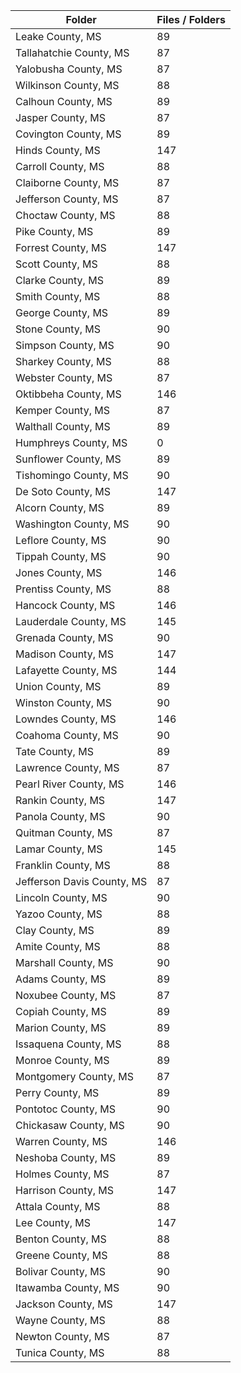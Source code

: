 | Folder                     |   Files / Folders |
|----------------------------|-------------------|
| Leake County, MS           |                89 |
| Tallahatchie County, MS    |                87 |
| Yalobusha County, MS       |                87 |
| Wilkinson County, MS       |                88 |
| Calhoun County, MS         |                89 |
| Jasper County, MS          |                87 |
| Covington County, MS       |                89 |
| Hinds County, MS           |               147 |
| Carroll County, MS         |                88 |
| Claiborne County, MS       |                87 |
| Jefferson County, MS       |                87 |
| Choctaw County, MS         |                88 |
| Pike County, MS            |                89 |
| Forrest County, MS         |               147 |
| Scott County, MS           |                88 |
| Clarke County, MS          |                89 |
| Smith County, MS           |                88 |
| George County, MS          |                89 |
| Stone County, MS           |                90 |
| Simpson County, MS         |                90 |
| Sharkey County, MS         |                88 |
| Webster County, MS         |                87 |
| Oktibbeha County, MS       |               146 |
| Kemper County, MS          |                87 |
| Walthall County, MS        |                89 |
| Humphreys County, MS       |                 0 |
| Sunflower County, MS       |                89 |
| Tishomingo County, MS      |                90 |
| De Soto County, MS         |               147 |
| Alcorn County, MS          |                89 |
| Washington County, MS      |                90 |
| Leflore County, MS         |                90 |
| Tippah County, MS          |                90 |
| Jones County, MS           |               146 |
| Prentiss County, MS        |                88 |
| Hancock County, MS         |               146 |
| Lauderdale County, MS      |               145 |
| Grenada County, MS         |                90 |
| Madison County, MS         |               147 |
| Lafayette County, MS       |               144 |
| Union County, MS           |                89 |
| Winston County, MS         |                90 |
| Lowndes County, MS         |               146 |
| Coahoma County, MS         |                90 |
| Tate County, MS            |                89 |
| Lawrence County, MS        |                87 |
| Pearl River County, MS     |               146 |
| Rankin County, MS          |               147 |
| Panola County, MS          |                90 |
| Quitman County, MS         |                87 |
| Lamar County, MS           |               145 |
| Franklin County, MS        |                88 |
| Jefferson Davis County, MS |                87 |
| Lincoln County, MS         |                90 |
| Yazoo County, MS           |                88 |
| Clay County, MS            |                89 |
| Amite County, MS           |                88 |
| Marshall County, MS        |                90 |
| Adams County, MS           |                89 |
| Noxubee County, MS         |                87 |
| Copiah County, MS          |                89 |
| Marion County, MS          |                89 |
| Issaquena County, MS       |                88 |
| Monroe County, MS          |                89 |
| Montgomery County, MS      |                87 |
| Perry County, MS           |                89 |
| Pontotoc County, MS        |                90 |
| Chickasaw County, MS       |                90 |
| Warren County, MS          |               146 |
| Neshoba County, MS         |                89 |
| Holmes County, MS          |                87 |
| Harrison County, MS        |               147 |
| Attala County, MS          |                88 |
| Lee County, MS             |               147 |
| Benton County, MS          |                88 |
| Greene County, MS          |                88 |
| Bolivar County, MS         |                90 |
| Itawamba County, MS        |                90 |
| Jackson County, MS         |               147 |
| Wayne County, MS           |                88 |
| Newton County, MS          |                87 |
| Tunica County, MS          |                88 |